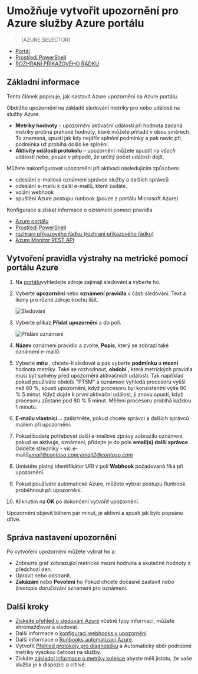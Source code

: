 <properties
    pageTitle="Umožňuje vytvořit upozornění pro Azure služby Azure portál | Microsoft Azure"
    description="Pomocí portálu Azure vytvořit Azure upozornění, které mohou být příčinou oznámení nebo automatizaci Pokud jsou splněny zadané podmínky."
    authors="rboucher"
    manager="carolz"
    editor=""
    services="monitoring-and-diagnostics"
    documentationCenter="monitoring-and-diagnostics"/>

<tags
    ms.service="monitoring-and-diagnostics"
    ms.workload="na"
    ms.tgt_pltfrm="na"
    ms.devlang="na"
    ms.topic="article"
    ms.date="09/23/2016"
    ms.author="robb"/>

# <a name="use-azure-portal-to-create-alerts-for-azure-services"></a>Umožňuje vytvořit upozornění pro Azure služby Azure portálu

> [AZURE.SELECTOR]
- [Portál](insights-alerts-portal.md)
- [Prostředí PowerShell](insights-alerts-powershell.md)
- [ROZHRANÍ PŘÍKAZOVÉHO ŘÁDKU](insights-alerts-command-line-interface.md)

## <a name="overview"></a>Základní informace

Tento článek popisuje, jak nastavit Azure upozornění na Azure portálu.   

Obdržíte upozornění na základě sledování metriky pro nebo události na služby Azure.

- **Metriky hodnoty** – upozornění aktivační události při hodnota zadaná metriky protíná prahové hodnoty, které můžete přiřadit v obou směrech. To znamená, spustí jak kdy nejdřív splnění podmínky a pak navíc při, podmínka už probíhá došlo ke splnění.    
- **Aktivity události protokolu** – upozornění můžete spustit na *všech* událostí nebo, pouze v případě, že určitý počet události dojít.


Můžete nakonfigurovat upozornění při aktivaci následujícím způsobem:

- odeslání e-mailová oznámení správce služby a dalších správců
- odeslání e-mailu k další e-mailů, které zadáte.
- volání webhook
- spuštění Azure postupu runbook (pouze z portálu Microsoft Azure)

Konfigurace a získat informace o oznámení pomocí pravidla

- [Azure portálu](insights-alerts-portal.md)
- [Prostředí PowerShell](insights-alerts-powershell.md)
- [rozhraní příkazového řádku (rozhraní příkazového řádku)](insights-alerts-command-line-interface.md)
- [Azure Monitor REST API](https://msdn.microsoft.com/library/azure/dn931945.aspx)


## <a name="create-an-alert-rule-on-a-metric-with-the-azure-portal"></a>Vytvoření pravidla výstrahy na metrické pomocí portálu Azure

1. Na [portálu](https://portal.azure.com/)vyhledejte zdroje zajímají sledování a vyberte ho.

2. Vyberte **upozornění** nebo **oznámení pravidla** v části sledování. Text a ikony pro různé zdroje trochu lišit.  

    ![Sledování](./media/insights-alerts-portal/AlertRulesButton.png)


3. Vyberte příkaz **Přidat upozornění** a do polí.

    ![Přidání oznámení](./media/insights-alerts-portal/AddAlertOnlyParamsPage.png)

4. **Název** oznámení pravidlo a zvolte, **Popis**, který se zobrazí také oznámení e-mailů.
5. Vyberte **míru** , chcete-li sledovat a pak vyberte **podmínku** a **mezní** hodnota metriky. Také se rozhodnout, **období** , která metrických pravidla musí být splněny před upozornění aktivačních událostí. Tak například pokud používáte období "PT5M" a oznámení vyhledá procesoru vyšší než 80 %, spustí upozornění, když procesoru byl konzistentní výše 80 % 5 minut. Když dojde k první aktivační událost, ji znovu spustí, když procesoru zůstane pod 80 % 5 minut. Měření procesoru probíhá každou 1 minutu.   

6. **E-mailu vlastníci...** zaškrtněte, pokud chcete správci a dalších správců mailem při upozornění.

7. Pokud budete potřebovat další e-mailové zprávy zobrazilo oznámení, pokud se aktivuje, oznámení, přidejte je do pole **email(s) další správce** . Oddělte středníky - víc e-mailů*email@contoso.com;email2@contoso.com*

8. Umístěte platný identifikátor URI v poli **Webhook** požadovaná říká při upozornění.

9. Pokud používáte automatické Azure, můžete vybrat postupu Runbook proběhnout při upozornění.

10. Kliknutím na **OK** po dokončení vytvořit upozornění.   

Upozornění objevit během pár minut, je aktivní a spustí jak bylo popsáno dříve.

## <a name="managing-your-alerts"></a>Správa nastavení upozornění

Po vytvoření upozornění můžete vybrat ho a:

- Zobrazte graf zobrazující metrické mezní hodnota a skutečné hodnoty z předchozí den.
- Upravit nebo odstranit.
- **Zakázání** nebo **Povolení** ho Pokud chcete dočasně zastavit nebo životopis doručování oznámení pro oznámení.



## <a name="next-steps"></a>Další kroky

* [Získejte přehled o sledování Azure](monitoring-overview.md) včetně typy informací, můžete shromažďovat a sledovat.
* Další informace o [konfiguraci webhooks v upozornění](insights-webhooks-alerts.md).
* Další informace o [Runbooks automatizaci Azure](..\automation\automation-starting-a-runbook.md).
* Vytvořit [Přehled protokoly pro diagnostiku](monitoring-overview-of-diagnostic-logs.md) a Automatický sběr podrobné metriky vysokou četnost na služby.
* Získáte [základní informace o metriky kolekce](insights-how-to-customize-monitoring.md) abyste měli jistotu, že vaše služba je k dispozici a citlivé.
